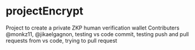 # projectEncrypt
Project to create a private ZKP human verification wallet
Contributers @monkz11, @jikaelgagnon, testing vs code commit, testing push and pull requests from vs code, trying to pull request
